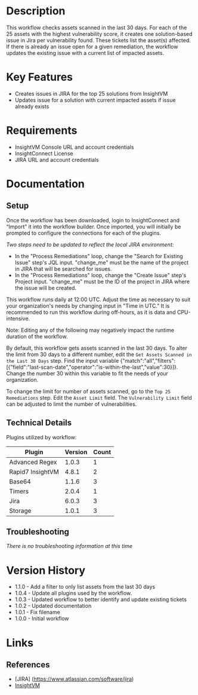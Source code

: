 # Description

This workflow checks assets scanned in the last 30 days. For each of the 25 assets with the highest vulnerability score, it creates one solution-based issue in Jira per vulnerability found. These tickets list the asset(s) affected. If there is already an issue open for a given remediation, the workflow updates the existing issue with a current list of impacted assets.

# Key Features

* Creates issues in JIRA for the top 25 solutions from InsightVM
* Updates issue for a solution with current impacted assets if issue already exists

# Requirements

* InsightVM Console URL and account credentials
* InsightConnect License
* JIRA URL and account credentials

# Documentation

## Setup

Once the workflow has been downloaded, login to InsightConnect and “Import” it into the workflow builder. Once imported, you will initially be prompted to configure the connections for each of the plugins.

*Two steps need to be updated to reflect the local JIRA environment:*
* In the "Process Remediations" loop, change the "Search for Existing Issue" step's JQL input. "change_me" must be the name of the project in JIRA that will be searched for issues. 
* In the "Process Remediations" loop, change the "Create Issue" step's Project input. "change_me" must be the ID of the project in JIRA where the issue will be created.

This workflow runs daily at 12:00 UTC. Adjust the time as necessary to suit your organization's needs by changing input in "Time in UTC." It is recommended to run this workflow during off-hours, as it is data and CPU-intensive.

Note: Editing any of the following may negatively impact the runtime duration of the workflow.

By default, this workflow gets assets scanned in the last 30 days. To alter the limit from 30 days to a different number, edit the `Get Assets Scanned in the Last 30 Days` step. Find the input variable {"match":"all","filters":[{"field":"last-scan-date","operator":"is-within-the-last","value":30}]}. Change the number 30 within this variable to fit the needs of your organization.

To change the limit for number of assets scanned, go to the `Top 25 Remediations` step. Edit the `Asset Limit` field. The `Vulnerability Limit` field can be adjusted to limit the number of vulnerabilities.

## Technical Details

Plugins utilized by workflow:

|Plugin|Version|Count|
|----|----|--------|
|Advanced Regex|1.0.3|1|
|Rapid7 InsightVM|4.8.1|2|
|Base64|1.1.6|3|
|Timers|2.0.4|1|
|Jira|6.0.3|3|
|Storage|1.0.1|3|

## Troubleshooting

_There is no troubleshooting information at this time_

# Version History

* 1.1.0 - Add a filter to only list assets from the last 30 days
* 1.0.4 - Update all plugins used by the workflow.
* 1.0.3 - Updated workflow to better identify and update existing tickets
* 1.0.2 - Updated documentation
* 1.0.1 - Fix filename
* 1.0.0 - Initial workflow

# Links

## References

* [JIRA] (https://www.atlassian.com/software/jira)
* [InsightVM](https://www.rapid7.com/products/insightvm/)
